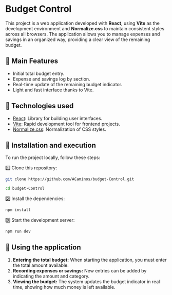 # Budget Control

This project is a web application developed with **React**, using **Vite** as the development environment and **Normalize.css** to maintain consistent styles across all browsers. The application allows you to manage expenses and savings in an organized way, providing a clear view of the remaining budget.

## 📌 Main Features
- Initial total budget entry.
- Expense and savings log by section.
- Real-time update of the remaining budget indicator.
- Light and fast interface thanks to Vite.

## 🚀 Technologies used
- [React](https://react.dev/): Library for building user interfaces.
- [Vite](https://vitejs.dev/): Rapid development tool for frontend projects.
- [Normalize.css](https://necolas.github.io/normalize.css/): Normalization of CSS styles.

## 📂 Installation and execution
To run the project locally, follow these steps:

1️⃣ Clone this repository:
```sh
git clone https://github.com/ACaminos/budget-Control.git
```
```sh
cd budget-Control
```
2️⃣ Install the dependencies:
```sh
npm install
```
3️⃣ Start the development server:
```sh
npm run dev
```

## 👀 Using the application
1. **Entering the total budget:** When starting the application, you must enter the total amount available.
2. **Recording expenses or savings:** New entries can be added by indicating the amount and category.
3. **Viewing the budget:** The system updates the budget indicator in real time, showing how much money is left available.
